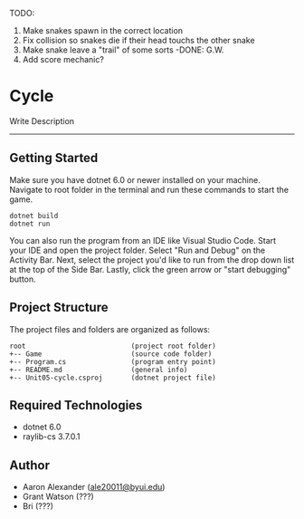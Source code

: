 TODO:

1) Make snakes spawn in the correct location
2) Fix collision so snakes die if their head touchs the other snake
3) Make snake leave a "trail" of some sorts -DONE: G.W.
4) Add score mechanic? 



# Cycle
Write Description



---
## Getting Started
Make sure you have dotnet 6.0 or newer installed on your machine. Navigate to root folder in the terminal
and run these commands to start the game.
```
dotnet build
dotnet run 
```
You can also run the program from an IDE like Visual Studio Code. 
Start your IDE and open the project folder. Select "Run and Debug" on 
the Activity Bar. Next, select the project you'd like to run from the 
drop down list at the top of the Side Bar. Lastly, click the green 
arrow or "start debugging" button.

## Project Structure
The project files and folders are organized as follows:
```
root                          (project root folder)
+-- Game                      (source code folder)
+-- Program.cs                (program entry point)    
+-- README.md                 (general info)
+-- Unit05-cycle.csproj       (dotnet project file)
```

## Required Technologies
* dotnet 6.0
* raylib-cs 3.7.0.1

## Author
* Aaron Alexander (ale20011@byui.edu)
* Grant Watson (???)
* Bri (???)